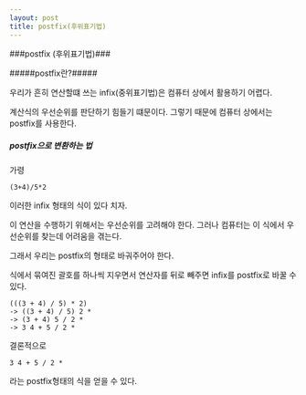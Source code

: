 ```yaml
---
layout: post
title: postfix(후위표기법)
---
```


###postfix (후위표기법)###

#####postfix란?#####

우리가 흔히 연산할떄 쓰는 infix(중위표기법)은 컴퓨터 상에서 활용하기 어렵다.

계산식의 우선순위를 판단하기 힘들기 떄문이다. 그렇기 때문에 컴퓨터 상에서는 postfix를 사용한다.



##### postfix으로 변환하는 법 #####

가령

```
(3+4)/5*2
```

이러한 infix 형태의 식이 있다 치자.

이 연산을 수행하기 위해서는 우선순위를 고려해야 한다. 그러나 컴퓨터는 이 식에서 우선순위를 찾는데 어려움을 겪는다.

그래서 우리는 postfix의 형태로 바궈주어야 한다.

식에서 묶여진 괄호를 하나씩 지우면서 연산자를 뒤로 빼주면 infix를 postfix로 바꿀 수 있다.

```
(((3 + 4) / 5) * 2)
-> ((3 + 4) / 5) 2 *
-> (3 + 4) 5 / 2 *
-> 3 4 + 5 / 2 *
```

결론적으로 

```
3 4 + 5 / 2 *
```

라는 postfix형태의 식을 얻을 수 있다. 

